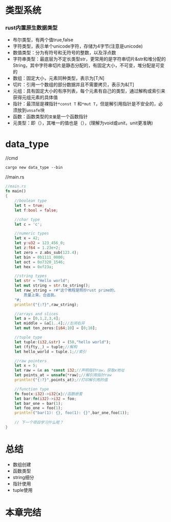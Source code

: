 # 类型系统
### rust内置原生数据类型
- 布尔类型，有两个值true,false
- 字符类型，表示单个unicode字符，存储为4字节(注意是unicode)
- 数值类型：分为有符号和无符号的整数，以及浮点数
- 字符串类型：最底层为不定长类型str，更常用的是字符串切片&str和堆分配的String，其中字符串切片是静态分配的，有固定大小，不可变，堆分配是可变的
- 数组：固定大小，元素同种类型，表示为[T;N]
- 切片：引用一个数组的部分数据并且不需要拷贝，表示为&[T]
- 元组：具有固定大小的有序列表，每个元素有自己的类型，通过解构或索引来获得元组元素的具体值
- 指针：最顶层是裸指针`*const T` 和`*mut T`，但是解引用指针是不安全的，必须放到`unsafe`块
- 函数：函数类型的`变量`是一个函数指针
- 元类型：即（），其唯一的值也是（），(理解为void或unit，unit更准确)
# data_type
//cmd 
```
cargo new data_type --bin
```
//main.rs
```rs
//main.rs
fn main()
{
    //boolean type
    let t = true;
    let f:bool = false;

    //char type 
    let c = 'c';

    //numeric types
    let x = 42;
    let y:u32 = 123_456_0;
    let z:f64 = 1.23e+2;
    let zero = z.abs_sub(123.4);
    let bin = 0b1111_0000;
    let oct = 0o7320_1546;
    let hex = 0xf23a;

    //string types
    let str = "Hello world";
    let mut string = str.to_string();
    let raw_string = r#"这个教程是照抄rust prime的，
        质量上乘，合适我。
    "#;
    println!("{:?}",raw_string);

    //arrays and slices
    let a = [0,1,2,3,4];
    let middle = &a[1..4];//左闭右开
    let mut ten_zeros:[i64;10] = [0;10];

    //tuple type 
    let tuple:(i32,&str) = (50,"hello world");
    let (fifty,_) = tuple;//解构
    let hello_world = tuple.1;//索引

    //raw pointers
    let x = 5;
    let raw = &x as *const i32;//声明指针raw，获取x地址
    let points_at = unsafe{*raw};//解引用指针raw
    println!("{:?}",points_at);//打印解引用的值

    //function type
    fn foo(x:i32)->i32{x}//函数嵌套
    let bar:fn(i32)->i32 = foo;
    let bar_one = bar(1);
    let foo_one = foo(1);
    println!("bar(1): {}, foo(1): {}",bar_one,foo(1));
    
    // 下一个项目学习什么呢？
}
```
# 总结
- 数组创建
- 函数类型
- string细分
- 指针使用
- tuple使用
# 本章完结
